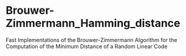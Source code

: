# Brouwer-Zimmermann_Hamming_distance
Fast Implementations of the Brouwer-Zimmermann Algorithm for the Computation of the Minimum Distance of a Random Linear Code
